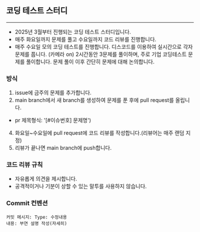 ## 코딩 테스트 스터디
---
- 2025년 3월부터 진행되는 코딩 테스트 스터디입니다.
- 매주 화요일까지 문제를 풀고 수요일까지 코드 리뷰를 진행합니다.
- 매주 수요일 모의 코딩 테스트를 진행합니다. 디스코드를 이용하여 실시간으로 각자 문제를 풉니다. (카메라 on) 2시간동안 3문제를 풀이하며, 주로 기업 코딩테스트 문제를 풀이합니다. 문제 풀이 이후 간단히 문제에 대해 논의합니다.

### 방식
1. issue에 금주의 문제를 추가합니다.
2. main branch에서 새 branch를 생성하여 문제를 푼 후에 pull request를 올립니다.
  - pr 제목형식: '[#이슈번호] 문제명')
4. 화요일~수요일에 pull request에 코드 리뷰를 작성합니다.(리뷰어는 매주 랜덤 지정)
5. 리뷰가 끝나면 main branch에 push합니다.

### 코드 리뷰 규칙
- 자유롭게 의견을 제시합니다.
- 공격적이거나 기분이 상할 수 있는 말투를 사용하지 않습니다.

### Commit 컨벤션
```
커밋 메시지: Type: 수정내용
내용: 부연 설명 작성(자세히)
```
